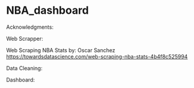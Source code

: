 # NBA_dashboard

Acknowledgments:

Web Scrapper:

Web Scraping NBA Stats
by: Oscar Sanchez
https://towardsdatascience.com/web-scraping-nba-stats-4b4f8c525994



Data Cleaning:


Dashboard:
